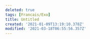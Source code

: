```yaml
---
deleted: true
tags: [Francais/Exo]
title: Untitled
created: '2021-01-09T13:19:10.378Z'
modified: '2021-03-18T06:55:56.357Z'
---
```



